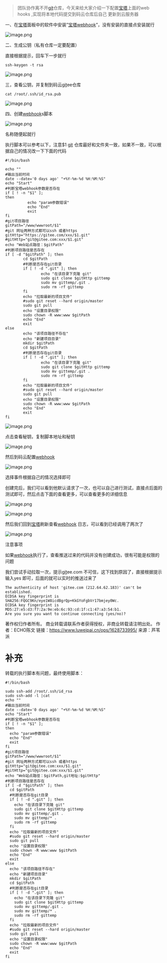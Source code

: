 >团队协作离不开[git](https://www.luweipai.cn/tag/git/ "git")仓库，今天来给大家介绍一下配置[宝塔](https://www.luweipai.cn/tag/%e5%ae%9d%e5%a1%94/ "宝塔")上面的web hooks ,实现将本地代码提交到码云仓库后自己 更新到云服务器

一、在[宝塔](https://www.luweipai.cn/tag/%e5%ae%9d%e5%a1%94)面板中的软件中安装”[宝塔](https://www.luweipai.cn/tag/%e5%ae%9d%e5%a1%94)[webhook](https://www.luweipai.cn/tag/webhook)”，没有安装的直接点安装就行

![image.png](https://upload-images.jianshu.io/upload_images/2219799-0fd13d667fad6d1a.png?imageMogr2/auto-orient/strip%7CimageView2/2/w/1240)

二、生成公钥（私有仓库一定要配置）

直接根据提示，回车下一步就行

```
ssh-keygen -t rsa
```

![image.png](https://upload-images.jianshu.io/upload_images/2219799-25b0d3c7e9d1be83.png?imageMogr2/auto-orient/strip%7CimageView2/2/w/1240)

三，查看公钥，并复制到码云[git](https://www.luweipai.cn/tag/git)ee仓库

```
cat /root/.ssh/id_rsa.pub
```

![image.png](https://upload-images.jianshu.io/upload_images/2219799-7842d6ee240e7712.png?imageMogr2/auto-orient/strip%7CimageView2/2/w/1240)

四、创建[webhook](https://www.luweipai.cn/tag/webhook/ "webhook")s脚本

![image.png](https://upload-images.jianshu.io/upload_images/2219799-3318ece871e6f5ee.png?imageMogr2/auto-orient/strip%7CimageView2/2/w/1240)

名称随便起就行

执行脚本可以参考以下，注意$1 [git](https://www.luweipai.cn/tag/git) 仓库最好和文件夹一致，如果不一致，可以根据自己的情况改一下下面的代码

```
#!/bin/bash

echo ""
#输出当前时间
date --date='0 days ago' "+%Y-%m-%d %H:%M:%S"
echo "Start"
#判断宝塔webhook参数是否存在
if [ ! -n "$1" ];
then 
          echo "param参数错误"
          echo "End"
          exit
fi
#git项目路径
gitPath="/www/wwwroot/$1"
#git 网址两种方式都可以ssh 或者https
gitHttp="https://gitee.com/xxx/$1.git"
#gitHttp="git@gitee.com:xxx/$1.git"
echo "Web站点路径：$gitPath"
#判断项目路径是否存在
if [ -d "$gitPath" ]; then
        cd $gitPath
        #判断是否存在git目录
        if [ ! -d ".git" ]; then
                echo "在该目录下克隆 git"
                sudo git clone $gitHttp gittemp
                sudo mv gittemp/.git .
                sudo rm -rf gittemp
        fi
        echo "拉取最新的项目文件"
        #sudo git reset --hard origin/master
        sudo git pull        
        echo "设置目录权限"
        sudo chown -R www:www $gitPath
        echo "End"
        exit
else
        echo "该项目路径不存在"
        echo "新建项目目录"
        mkdir $gitPath
        cd $gitPath
        #判断是否存在git目录
        if [ ! -d ".git" ]; then
                echo "在该目录下克隆 git"
                sudo git clone $gitHttp gittemp
                sudo mv gittemp/.git .
                sudo rm -rf gittemp
        fi
        echo "拉取最新的项目文件"
        #sudo git reset --hard origin/master
        sudo git pull
        echo "设置目录权限"
        sudo chown -R www:www $gitPath
        echo "End"
        exit
fi

```

![image.png](https://upload-images.jianshu.io/upload_images/2219799-dcc62ed2ece8d73b.png?imageMogr2/auto-orient/strip%7CimageView2/2/w/1240)

点击查看秘钥，复制脚本地址和秘钥

![image.png](https://upload-images.jianshu.io/upload_images/2219799-172a1a28dc519d97.png?imageMogr2/auto-orient/strip%7CimageView2/2/w/1240)

然后到码云配置[webhook](https://www.luweipai.cn/tag/webhook)

![image.png](https://upload-images.jianshu.io/upload_images/2219799-f1e09669f7734a82.png?imageMogr2/auto-orient/strip%7CimageView2/2/w/1240)

选择事件根据自己的情况选择即可

创建完后，我们可以看到他默认请求了一次，也可以自己进行测试，直接点后面的测试即可，然后点击下面的查看更多，可以查看更多的详细信息

![image.png](https://upload-images.jianshu.io/upload_images/2219799-0e39b2c29da297f7.png?imageMogr2/auto-orient/strip%7CimageView2/2/w/1240)

![image.png](https://upload-images.jianshu.io/upload_images/2219799-c9c2e2bbf7b40bc9.png?imageMogr2/auto-orient/strip%7CimageView2/2/w/1240)

然后我们回到[宝塔](https://www.luweipai.cn/tag/%e5%ae%9d%e5%a1%94)刷新查看[webhook](https://www.luweipai.cn/tag/webhook) 日志，可以看到已经调用了两次了

![image.png](https://upload-images.jianshu.io/upload_images/2219799-8094d032babe64df.png?imageMogr2/auto-orient/strip%7CimageView2/2/w/1240)

注意事项

如果[webhook](https://www.luweipai.cn/tag/webhook)执行了，查看推送过来的代码并没有创建成功，很有可能是权限的问题

我们尝试手动拉取一次，提示[git](https://www.luweipai.cn/tag/git)ee.com 不可信，这下找到原因了，直接根据提示输入yes 即可，后面的就可以实时的推送过来了

```
The authenticity of host 'gitee.com (212.64.62.183)' can't be established.
ECDSA key fingerprint is SHA256:FQGC9Kn/eye1W8icdBgrQp+KkGYoFgbVr17bmjey0Wc.
ECDSA key fingerprint is MD5:27:e5:d3:f7:2a:9e:eb:6c:93:cd:1f:c1:47:a3:54:b1.
Are you sure you want to continue connecting (yes/no)?
```

著作权归作者所有。
商业转载请联系作者获得授权，非商业转载请注明出处。
作者：ECHO陈文
链接：https://www.luweipai.cn/ops/1628733995/
来源：芦苇派

# 补充
转载的执行脚本有问题，最终使用脚本：
```
#!/bin/bash

sudo ssh-add /root/.ssh/id_rsa
sudo ssh-add -l |cat
echo ""
#输出当前时间
date --date='0 days ago' "+%Y-%m-%d %H:%M:%S"
echo "Start"
#判断宝塔webhook参数是否存在
if [ ! -n "$1" ];
then 
  echo "param参数错误"
  echo "End"
  exit
fi
#git项目路径
gitPath="/www/wwwroot/$1"
#git 网址两种方式都可以ssh 或者https
gitHttp="git@gitee.com:xxx/$1.git"
#gitHttp="git@gitee.com:xxx/$1.git"
echo "Web站点路径：$gitPath,git地址:$gitHttp"
#判断项目路径是否存在
if [ -d "$gitPath" ]; then
  cd $gitPath
  #判断是否存在git目录
  if [ ! -d ".git" ]; then
    echo "在该目录下克隆 git"
    sudo git clone $gitHttp gittemp
    sudo mv gittemp/.git .
    sudo mv gittemp/* .
    sudo rm -rf gittemp
  fi
  echo "拉取最新的项目文件"
  #sudo git reset --hard origin/master
  sudo git pull        
  echo "设置目录权限"
  sudo chown -R www:www $gitPath
  echo "End"
  exit
else
  echo "该项目路径不存在"
  echo "新建项目目录"
  mkdir $gitPath
  cd $gitPath
  #判断是否存在git目录
  if [ ! -d ".git" ]; then
    echo "在该目录下克隆 git"
    sudo git clone $gitHttp gittemp
    sudo mv gittemp/.git .
    sudo mv gittemp/* .
    sudo rm -rf gittemp
  fi
  echo "拉取最新的项目文件"
  #sudo git reset --hard origin/master
  sudo git pull
  echo "设置目录权限"
  sudo chown -R www:www $gitPath
  echo "End"
  exit
fi
```
